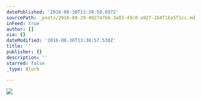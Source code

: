 ```yaml
---
datePublished: '2016-08-30T13:38:58.697Z'
sourcePath: _posts/2016-08-29-402747b6-3a03-49c0-a927-268f16a5f1cc.md
inFeed: true
author: []
via: {}
dateModified: '2016-08-30T13:38:57.538Z'
title: ''
publisher: {}
description: ''
starred: false
_type: Blurb

---
```

![](https://the-grid-user-content.s3-us-west-2.amazonaws.com/3e99869d-c1a8-4419-9363-87483eb330ea.jpg)